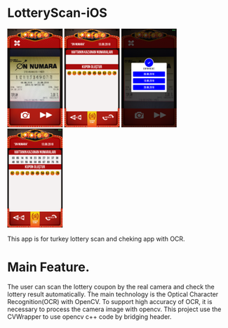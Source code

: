 # LotteryScan-iOS

 <img src="images/IMG_0314.png" width="25%" />  <img src="images/IMG_0315.png" width="25%" />  <img src="images/IMG_0316.png" width="25%" /> <img src="images/IMG_0317.png" width="25%" />
 
  This app is for turkey lottery scan and cheking app with OCR.



 
 # Main Feature.
 The user can scan the lottery coupon by the real camera and check the lottery result automatically.
 The main technology is the Optical Character Recognition(OCR) with OpenCV.
 To support high accuracy of OCR, it is necessary to process the camera image with opencv.
 This project use the CVWrapper to use opencv c++ code by bridging header.
 
 


